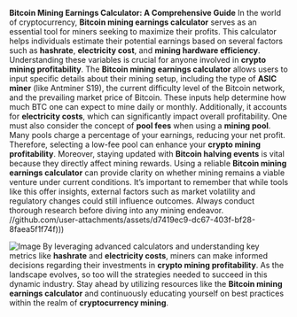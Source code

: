 **Bitcoin Mining Earnings Calculator: A Comprehensive Guide**
In the world of cryptocurrency, **Bitcoin mining earnings calculator** serves as an essential tool for miners seeking to maximize their profits. This calculator helps individuals estimate their potential earnings based on several factors such as **hashrate**, **electricity cost**, and **mining hardware efficiency**. Understanding these variables is crucial for anyone involved in **crypto mining profitability**.
The **Bitcoin mining earnings calculator** allows users to input specific details about their mining setup, including the type of **ASIC miner** (like Antminer S19), the current difficulty level of the Bitcoin network, and the prevailing market price of Bitcoin. These inputs help determine how much BTC one can expect to mine daily or monthly. Additionally, it accounts for **electricity costs**, which can significantly impact overall profitability.
One must also consider the concept of **pool fees** when using a **mining pool**. Many pools charge a percentage of your earnings, reducing your net profit. Therefore, selecting a low-fee pool can enhance your **crypto mining profitability**. Moreover, staying updated with **Bitcoin halving events** is vital because they directly affect mining rewards.
Using a reliable **Bitcoin mining earnings calculator** can provide clarity on whether mining remains a viable venture under current conditions. It’s important to remember that while tools like this offer insights, external factors such as market volatility and regulatory changes could still influence outcomes. Always conduct thorough research before diving into any mining endeavor.
 //github.com/user-attachments/assets/d7419ec9-dc67-403f-bf28-8faea5f1f74f)))

![Image](https://github.com/user-attachments/assets/d7419ec9-dc67-403f-bf28-8faea5f1f74f)
By leveraging advanced calculators and understanding key metrics like **hashrate** and **electricity costs**, miners can make informed decisions regarding their investments in **crypto mining profitability**. As the landscape evolves, so too will the strategies needed to succeed in this dynamic industry. Stay ahead by utilizing resources like the **Bitcoin mining earnings calculator** and continuously educating yourself on best practices within the realm of **cryptocurrency mining**.
